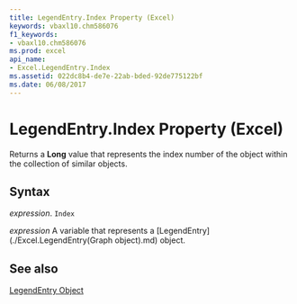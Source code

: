 ```yaml
---
title: LegendEntry.Index Property (Excel)
keywords: vbaxl10.chm586076
f1_keywords:
- vbaxl10.chm586076
ms.prod: excel
api_name:
- Excel.LegendEntry.Index
ms.assetid: 022dc8b4-de7e-22ab-bded-92de775122bf
ms.date: 06/08/2017
---
```



# LegendEntry.Index Property (Excel)

Returns a  **Long** value that represents the index number of the object within the collection of similar objects.


## Syntax

 _expression_. `Index`

 _expression_ A variable that represents a [LegendEntry](./Excel.LegendEntry(Graph object).md) object.


## See also


[LegendEntry Object](Excel.LegendEntry(objec).md)


